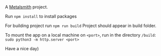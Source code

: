 A [Metalsmith](http://www.metalsmith.io) project.

Run `npm install` to install packages

For building project run `npm run build`
Project should appear in build folder.

To mount the app on a local machine on `<port>`, run in the directory `/build`:
`sudo python3 -m http.server <port>`

Have a nice day)
